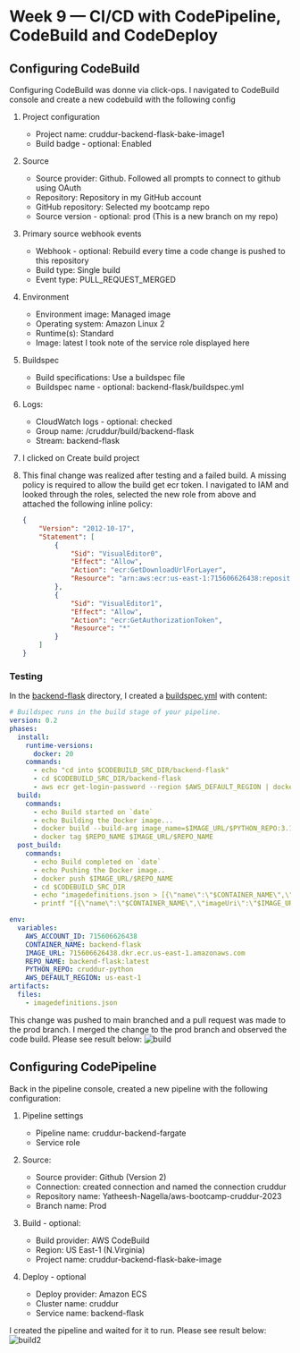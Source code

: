 # Week 9 — CI/CD with CodePipeline, CodeBuild and CodeDeploy

## **Configuring CodeBuild**
Configuring CodeBuild was donne via click-ops. I navigated to CodeBuild console and create a new codebuild with the following config
1. Project configuration
    - Project name: cruddur-backend-flask-bake-image1
    - Build badge - optional: Enabled

2. Source
    - Source provider: Github. Followed all prompts to connect to github using OAuth
    - Repository: Repository in my GitHub account
    - GitHub repository: Selected my bootcamp repo
    - Source version - optional: prod (This is a new branch on my repo)

3. Primary source webhook events
    - Webhook - optional: Rebuild every time a code change is pushed to this repository
    - Build type: Single build
    - Event type: PULL_REQUEST_MERGED
4. Environment
    - Environment image: Managed image
    - Operating system: Amazon Linux 2
    - Runtime(s): Standard
    - Image: latest
    I took note of the service role displayed here
5. Buildspec
    - Build specifications: Use a buildspec file
    - Buildspec name - optional: backend-flask/buildspec.yml
6. Logs:
    - CloudWatch logs - optional: checked
    - Group name: /cruddur/build/backend-flask
    - Stream: backend-flask

7. I clicked on Create build project

8. This final change was realized after testing and a failed build. A missing policy is required to allow the build get ecr token. I navigated to IAM and looked through the roles, selected the new role from above and attached the following inline policy:
    ```json
    {
        "Version": "2012-10-17",
        "Statement": [
            {
                "Sid": "VisualEditor0",
                "Effect": "Allow",
                "Action": "ecr:GetDownloadUrlForLayer",
                "Resource": "arn:aws:ecr:us-east-1:715606626438:repository/*"
            },
            {
                "Sid": "VisualEditor1",
                "Effect": "Allow",
                "Action": "ecr:GetAuthorizationToken",
                "Resource": "*"
            }
        ]
    }
    ```

### **Testing**
In the [backend-flask](../backend-flask/) directory, I created a [buildspec.yml](../backend-flask/buildspec.yml) with content: 
```yml
# Buildspec runs in the build stage of your pipeline.
version: 0.2
phases:
  install:
    runtime-versions:
      docker: 20
    commands:
      - echo "cd into $CODEBUILD_SRC_DIR/backend-flask"
      - cd $CODEBUILD_SRC_DIR/backend-flask
      - aws ecr get-login-password --region $AWS_DEFAULT_REGION | docker login --username AWS --password-stdin $IMAGE_URL
  build:
    commands:
      - echo Build started on `date`
      - echo Building the Docker image...          
      - docker build --build-arg image_name=$IMAGE_URL/$PYTHON_REPO:3.10-slim-buster -t backend-flask -f Dockerfile.prod .
      - docker tag $REPO_NAME $IMAGE_URL/$REPO_NAME
  post_build:
    commands:
      - echo Build completed on `date`
      - echo Pushing the Docker image..
      - docker push $IMAGE_URL/$REPO_NAME
      - cd $CODEBUILD_SRC_DIR
      - echo "imagedefinitions.json > [{\"name\":\"$CONTAINER_NAME\",\"imageUri\":\"$IMAGE_URL/$REPO_NAME\"}]" > imagedefinitions.json
      - printf "[{\"name\":\"$CONTAINER_NAME\",\"imageUri\":\"$IMAGE_URL/$REPO_NAME\"}]" > imagedefinitions.json

env:
  variables:
    AWS_ACCOUNT_ID: 715606626438
    CONTAINER_NAME: backend-flask
    IMAGE_URL: 715606626438.dkr.ecr.us-east-1.amazonaws.com
    REPO_NAME: backend-flask:latest
    PYTHON_REPO: cruddur-python
    AWS_DEFAULT_REGION: us-east-1
artifacts:
  files:
    - imagedefinitions.json
```
This change was pushed to main branched and a pull request was made to the prod branch. I merged the change to the prod branch and observed the code build. Please see result below:
![build](./images/build1.png)


## **Configuring CodePipeline**
Back in the pipeline console, created a new pipeline with the following configuration:
1. Pipeline settings
    - Pipeline name: cruddur-backend-fargate
    - Service role

2. Source:
    - Source provider: Github (Version 2)
    - Connection: created connection and named the connection cruddur
    - Repository name: Yatheesh-Nagella/aws-bootcamp-cruddur-2023
    - Branch name: Prod

3. Build - optional:
    - Build provider: AWS CodeBuild
    - Region: US East-1 (N.Virginia)
    - Project name: cruddur-backend-flask-bake-image

4. Deploy - optional
    - Deploy provider: Amazon ECS
    - Cluster name: cruddur
    - Service name: backend-flask

I created the pipeline and waited for it to run. Please see result below:
![build2](./images/completedbuild.png)

